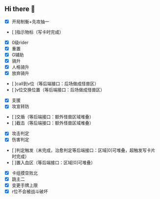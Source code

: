 ## Hi there 👋
- [x] 开局制衡+先攻抽一
- [ ]指示物标（写卡时完成）
- [x] 0级rider
- [x] 重置
- [x] G辅助
- [x] 骑升
- [x] 人格骑升
- [x] 放弃骑升
- [ ]call到v位（等后端接口：后场做成怪兽区）
- [ ]v位交换位置（等后端接口：后场做成怪兽区）
- [x] 支援
- [x] 攻宣转防
- [ ]交盾（等后端接口：额外怪兽区域堆叠）
- [ ]截击（等后端接口：额外怪兽区域堆叠）
- [x] 攻击判定
- [x] 伤害判定
- [ ]判定触发（未完成，治愈判定等后端接口：区域[0]可堆叠，超触发写卡片时完成）
- [ ]置入血区（等后端接口：区域[0]可堆叠）
- [x] 卡组摸空败北
- [x] 跳主二
- [x] 变更手牌上限
- [x] r位不会被战斗破坏
